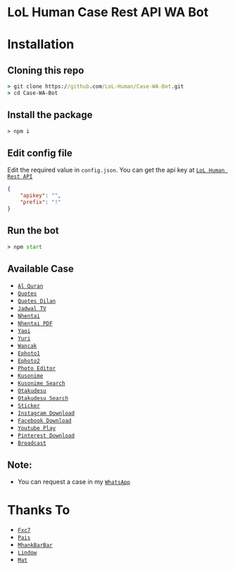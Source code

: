 # LoL Human Case Rest API WA Bot

# Installation

## Cloning this repo
```cmd
> git clone https://github.com/LoL-Human/Case-WA-Bot.git
> cd Case-WA-Bot
```

## Install the package
```cmd
> npm i
```

## Edit config file
Edit the required value in `config.json`. You can get the api key at [`LoL Human Rest API`](http://api.lolhuman.xyz/)
```json
{
    "apikey": "",
    "prefix": "!"
}
```

## Run the bot
```cmd
> npm start
```

## Available Case

* [`Al Quran`](https://github.com/LoL-Human/Case-WA-Bot/blob/bd2c9df29dfff85c67e7735d94b6326070122618/script.js#L111)
* [`Quotes`](https://github.com/LoL-Human/Case-WA-Bot/blob/bd2c9df29dfff85c67e7735d94b6326070122618/script.js#L131)
* [`Quotes Dilan`](https://github.com/LoL-Human/Case-WA-Bot/blob/bd2c9df29dfff85c67e7735d94b6326070122618/script.js#L138)
* [`Jadwal TV`](https://github.com/LoL-Human/Case-WA-Bot/blob/bd2c9df29dfff85c67e7735d94b6326070122618/script.js#L142)
* [`Nhentai`](https://github.com/LoL-Human/Case-WA-Bot/blob/bd2c9df29dfff85c67e7735d94b6326070122618/script.js#L152)
* [`Nhentai PDF`](https://github.com/LoL-Human/Case-WA-Bot/blob/bd2c9df29dfff85c67e7735d94b6326070122618/script.js#L171)
* [`Yaoi`](https://github.com/LoL-Human/Case-WA-Bot/blob/bd2c9df29dfff85c67e7735d94b6326070122618/script.js#L178)
* [`Yuri`](https://github.com/LoL-Human/Case-WA-Bot/blob/bd2c9df29dfff85c67e7735d94b6326070122618/script.js#L182)
* [`Wancak`](https://github.com/LoL-Human/Case-WA-Bot/blob/bd2c9df29dfff85c67e7735d94b6326070122618/script.js#L188)
* [`Ephoto1`](https://github.com/LoL-Human/Case-WA-Bot/blob/bd2c9df29dfff85c67e7735d94b6326070122618/script.js#L192)
* [`Ephoto2`](https://github.com/LoL-Human/Case-WA-Bot/blob/bd2c9df29dfff85c67e7735d94b6326070122618/script.js#L197)
* [`Photo Editor`](https://github.com/LoL-Human/Case-WA-Bot/blob/bd2c9df29dfff85c67e7735d94b6326070122618/script.js#L203)
* [`Kusonime`](https://github.com/LoL-Human/Case-WA-Bot/blob/bd2c9df29dfff85c67e7735d94b6326070122618/script.js#L208)
* [`Kusonime Search`](https://github.com/LoL-Human/Case-WA-Bot/blob/bd2c9df29dfff85c67e7735d94b6326070122618/script.js#L234)
* [`Otakudesu`](https://github.com/LoL-Human/Case-WA-Bot/blob/bd2c9df29dfff85c67e7735d94b6326070122618/script.js#L260)
* [`Otakudesu Search`](https://github.com/LoL-Human/Case-WA-Bot/blob/bd2c9df29dfff85c67e7735d94b6326070122618/script.js#L292)
* [`Sticker`](https://github.com/LoL-Human/Case-WA-Bot/blob/bd2c9df29dfff85c67e7735d94b6326070122618/script.js#L324)
* [`Instagram Download`](https://github.com/LoL-Human/Case-WA-Bot/blob/bd2c9df29dfff85c67e7735d94b6326070122618/script.js#L353)
* [`Facebook Download`](https://github.com/LoL-Human/Case-WA-Bot/blob/bd2c9df29dfff85c67e7735d94b6326070122618/script.js#L362)
* [`Youtube Play`](https://github.com/LoL-Human/Case-WA-Bot/blob/bd2c9df29dfff85c67e7735d94b6326070122618/script.js#L370)
* [`Pinterest Download`](https://github.com/LoL-Human/Case-WA-Bot/blob/bd2c9df29dfff85c67e7735d94b6326070122618/script.js#L389)
* [`Broadcast`](https://github.com/LoL-Human/Case-WA-Bot/blob/bd2c9df29dfff85c67e7735d94b6326070122618/script.js#L396)

## Note:
* You can request a case in my [`WhatsApp`](http://wa.me/62895418200111)

# Thanks To
* [`Fxc7`](https://github.com/Fxc7)
* [`Pais`](https://github.com/Paiiss)
* [`MhankBarBar`](https://github.com/MhankBarBar)
* [`Lindow`](https://github.com/lindow666)
* [`Mat`](https://github.com/mamet8)
